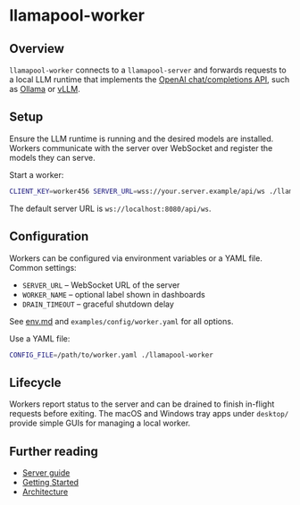 # llamapool-worker

## Overview
`llamapool-worker` connects to a `llamapool-server` and forwards requests to a
local LLM runtime that implements the
[OpenAI chat/completions API](https://platform.openai.com/docs/api-reference/chat/create),
such as [Ollama](https://github.com/ollama/ollama) or
[vLLM](https://github.com/vllm-project/vllm).

## Setup
Ensure the LLM runtime is running and the desired models are installed. Workers
communicate with the server over WebSocket and register the models they can
serve.

Start a worker:

```bash
CLIENT_KEY=worker456 SERVER_URL=wss://your.server.example/api/ws ./llamapool-worker
```

The default server URL is `ws://localhost:8080/api/ws`.

## Configuration
Workers can be configured via environment variables or a YAML file. Common
settings:

- `SERVER_URL` – WebSocket URL of the server
- `WORKER_NAME` – optional label shown in dashboards
- `DRAIN_TIMEOUT` – graceful shutdown delay

See [env.md](env.md) and `examples/config/worker.yaml` for all options.

Use a YAML file:

```bash
CONFIG_FILE=/path/to/worker.yaml ./llamapool-worker
```

## Lifecycle
Workers report status to the server and can be drained to finish in-flight
requests before exiting. The macOS and Windows tray apps under `desktop/`
provide simple GUIs for managing a local worker.

## Further reading
- [Server guide](server.md)
- [Getting Started](getting-started.md)
- [Architecture](architecture.md)
